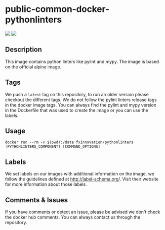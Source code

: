 # public-common-docker-pythonlinters
[![](https://images.microbadger.com/badges/version/fxinnovation/pythonlinters.svg)](https://microbadger.com/images/fxinnovation/pythonlinters "Get your own version badge on microbadger.com") [![](https://images.microbadger.com/badges/image/fxinnovation/pythonlinters.svg)](https://microbadger.com/images/fxinnovation/pythonlinters "Get your own image badge on microbadger.com")
## Description
This image contains python linters like pylint and mypy. The image is based on the official alpine image.

## Tags
We push a `latest` tag on this repository, to run an older version please checkout the different tags.
We do not follow the pylint linters release tags in the docker image tags.
You can always find the pylint and mypy version in the Dockerfile that was used to create the image or you can use the labels.

## Usage
`docker run --rm -v $(pwd):/data fxinnovation/pythonlinters [PYTHONLINTERS_COMPONENT] [COMMAND_OPTIONS]`

## Labels
We set labels on our images with additional information on the image. we follow the guidelines defined at http://label-schema.org/. Visit their website for more information about those labels.

## Comments & Issues
If you have comments or detect an issue, please be advised we don't check the docker hub comments. You can always contact us through the repository.
